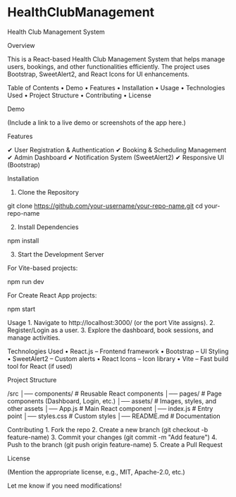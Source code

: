 ﻿# HealthClubManagement
Health Club Management System

Overview

This is a React-based Health Club Management System that helps manage users, bookings, and other functionalities efficiently. The project uses Bootstrap, SweetAlert2, and React Icons for UI enhancements.

Table of Contents
	•	Demo
	•	Features
	•	Installation
	•	Usage
	•	Technologies Used
	•	Project Structure
	•	Contributing
	•	License

Demo

(Include a link to a live demo or screenshots of the app here.)

Features

✔ User Registration & Authentication
✔ Booking & Scheduling Management
✔ Admin Dashboard
✔ Notification System (SweetAlert2)
✔ Responsive UI (Bootstrap)

Installation

1. Clone the Repository

git clone https://github.com/your-username/your-repo-name.git
cd your-repo-name

2. Install Dependencies

npm install

3. Start the Development Server

For Vite-based projects:

npm run dev

For Create React App projects:

npm start

Usage
	1.	Navigate to http://localhost:3000/ (or the port Vite assigns).
	2.	Register/Login as a user.
	3.	Explore the dashboard, book sessions, and manage activities.

Technologies Used
	•	React.js – Frontend framework
	•	Bootstrap – UI Styling
	•	SweetAlert2 – Custom alerts
	•	React Icons – Icon library
	•	Vite – Fast build tool for React (if used)

Project Structure

/src
│── components/         # Reusable React components
│── pages/              # Page components (Dashboard, Login, etc.)
│── assets/             # Images, styles, and other assets
│── App.js              # Main React component
│── index.js            # Entry point
│── styles.css          # Custom styles
│── README.md           # Documentation

Contributing
	1.	Fork the repo
	2.	Create a new branch (git checkout -b feature-name)
	3.	Commit your changes (git commit -m "Add feature")
	4.	Push to the branch (git push origin feature-name)
	5.	Create a Pull Request

License

(Mention the appropriate license, e.g., MIT, Apache-2.0, etc.)

Let me know if you need modifications!
